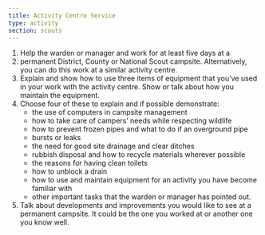```yaml
---
title: Activity Centre Service
type: activity
section: scouts
---
```


1. Help the warden or manager and work for at least five days at a 
1. permanent District, County or National Scout campsite. Alternatively, you can do this work at a similar activity centre.
1. Explain and show how to use three items of equipment that you’ve used in your work with the activity centre. Show or talk about how you maintain the equipment.
1. Choose four of these to explain and if possible demonstrate:
	* the use of computers in campsite management
	* how to take care of campers’ needs while respecting wildlife
	* how to prevent frozen pipes and what to do if an overground pipe 
	* bursts or leaks
	* the need for good site drainage and clear ditches
	* rubbish disposal and how to recycle materials wherever possible
	* the reasons for having clean toilets
	* how to unblock a drain
	* how to use and maintain equipment for an activity you have become familiar with
	* other important tasks that the warden or manager has pointed out.
1. Talk about developments and improvements you would like to see at a permanent campsite. It could be the one you worked at or another one you know well.